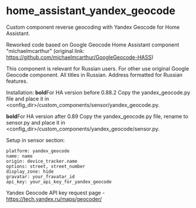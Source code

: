 # home_assistant_yandex_geocode
Custom component reverse geocoding with Yandex Geocode for Home Assistant.

Reworked code based on Google Geocode Home Assistant component "michaelmcarthur" (original link: https://github.com/michaelmcarthur/GoogleGeocode-HASS)

This component is relevant for Russian users. For other use original Google Geocode component.
All titles in Russian. Address formatted for Russian features.

Installation:
**bold**For HA version before 0.88.2
Copy the yandex_geocode.py file and place it in <config_dir>/custom_components/sensor/yandex_geocode.py.

**bold**For HA version after 0.89
Copy the yandex_geocode.py file, rename to sensor.py and place it in <config_dir>/custom_components/yandex_geocode/sensor.py.

Setup in sensor section:

```
platform: yandex_geocode
name: name
origin: device_tracker.name
options: street, street_number
display_zone: hide
gravatar: your_fravatar_id
api_key: your_api_key_for_yandex_geocode
```
  
Yandex Geocode API key request page - https://tech.yandex.ru/maps/geocoder/
  

